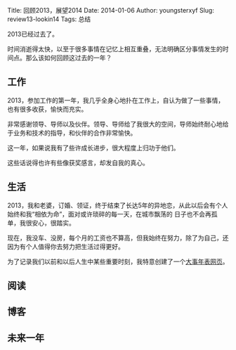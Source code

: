 Title: 回顾2013，展望2014
Date: 2014-01-06
Author: youngsterxyf
Slug: review13-lookin14
Tags: 总结

2013已经过去了。

时间消逝得太快，以至于很多事情在记忆上相互重叠，无法明确区分事情发生的时间点。那么该如何回顾这过去的一年？

## 工作

2013，参加工作的第一年，我几乎全身心地扑在工作上，自认为做了一些事情，也有很多收获，愉快而充实。

非常感谢领导、导师以及伙伴。领导、导师给了我很大的空间，导师始终耐心地给于业务和技术的指导，和伙伴的合作非常愉快。

这一年，如果说我有了些许成长进步，很大程度上归功于他们。

这些话说得也许有些像获奖感言，却发自我的真心。

## 生活

2013，我和老婆，订婚、领证，终于结束了长达5年的异地恋，从此以后会有个人始终和我“相依为命”，面对或许琐碎的每一天，在城市飘荡的
日子也不会再孤单，我很安心，很踏实。

现在，我没车、没房，每个月的工资也不算高，但我始终在努力，除了为自己，还因为有个人值得你去努力把生活过得更好。

为了记录我们以前和以后人生中某些重要时刻，我特意创建了一个[大事年表网页](http://youngsterxyf.github.io/love)。

## 阅读



## 博客

## 未来一年